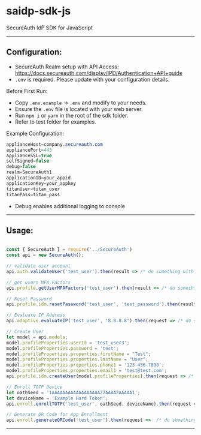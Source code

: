 # saidp-sdk-js

SecureAuth IdP SDK for JavaScript

---
## Configuration:

* SecureAuth Realm setup with API Access: https://docs.secureauth.com/display/IPD/Authentication+API+guide
* `.env` is required. Please update with your configuration details.

Before First Run:
- Copy `.env.example` -> `.env` and modify to your needs.
- Ensure the `.env` file is located with your web server.
- Run `npm i` or `yarn` in the root of the sdk folder.
- Refer to test folder for examples.

Example Configuration:
```Java
applianceHost=company.secureauth.com
appliancePort=443
applianceSSL=true
selfSigned=false
debug=false
realm=SecureAuth1
applicationID=your_appid
applicationKey=your_appkey
titanUser=titan_user
titanPass=titan_pass
```

- Debug enables additional logging to console

---
## Usage:

```JavaScript

const { SecureAuth } = require('../SecureAuth')
const api = new SecureAuth();

// validate user account
api.auth.validateUser('test_user').then(result => /* do something with result */ );

// get users MFA Factors
api.profile.getUserMFAFactors('test_user').then(result => /* do something with result */ );

// Reset Password
api.profile.idm.resetPassword('test_user', 'test_password').then(result => /* do something with result */ );

// Evaluate IP Address
api.adaptive.evaluateIP('test_user', '8.8.8.8').then(request => /* do something with result */ );

// Create User
let model = api.models;
model.profileProperties.userId = 'test_user3';
model.profileProperties.password = 'test';
model.profileProperties.properties.firstName = "Test";
model.profileProperties.properties.lastName = "User";
model.profileProperties.properties.phone1 = '123-456-7890';
model.profileProperties.properties.email1 = 'test@test.com';
api.profile.idm.createUser(model.profileProperties).then(request => /* do something with result */ );

// Enroll TOTP Device
let oathSeed = '1AAAAAAAAAAAAAAAAAA22AAAA2AAAAA1';
let deviceName = 'Example Hard Token';
api.enroll.enrollTOTP('test_user', oathSeed, deviceName).then(request => /* do something with result */ );

// Generate QR Code for App Enrollment
api.enroll.generateQRCode('test_user').then(request =>  /* do something with result */ );

```
---